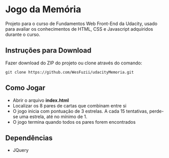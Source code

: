 # Jogo da Memória
Projeto para o curso de Fundamentos Web Front-End da Udacity, usado para avaliar os conhecimentos de HTML, CSS e Javascript adquiridos durante o curso.
## Instruções para Download
Fazer download do ZIP do projeto ou clone através do comando:
```
git clone https://github.com/WesFuzii/udacityMemoria.git
```
## Como Jogar
- Abrir o arquivo **index.html**
- Localizar os 8 pares de cartas que combinam entre si
- O jogo inicia com pontuação de 3 estrelas. A cada 15 tentativas, perde-se uma estrela, até no mínimo de 1.
- O jogo termina quando todos os pares forem encontrados
## Dependências
- JQuery
